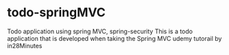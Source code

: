 # todo-springMVC
Todo application using spring MVC, spring-security 
This is a todo application that is developed when taking the Spring MVC udemy tutorail by in28Minutes
